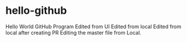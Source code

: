 # hello-github
Hello World GitHub Program
Edited from UI
Edited from local
Edited from local after creating PR
Editing the master file from Local. 